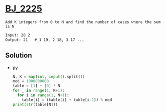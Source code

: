 # [BJ_2225](https://acmicpc.net/problem/2225)

```en
Add K integers from 0 to N and find the number of cases where the sum is N
```

```txt
Input: 20 2
Output: 21   # 1 19, 2 18, 3 17 ...
```

## Solution

* py

  ```py
  N, K = map(int, input().split())
  mod = 1000000000
  table = [1] + [0] * N
  for _ in range(1, K+1):
    for i in range(1, N+1):
      table[i] = (table[i] + table[i-1]) % mod
  print(str(table[N]))
  ```
